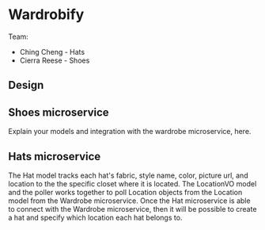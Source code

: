 # Wardrobify

Team:

* Ching Cheng - Hats
* Cierra Reese - Shoes

## Design

## Shoes microservice

Explain your models and integration with the wardrobe
microservice, here.

## Hats microservice

The Hat model tracks each hat's fabric, style name, color, picture url, and location to the the specific closet where it is located. The LocationVO model and the poller works together to poll Location objects from the Location model from the Wardrobe microservice. Once the Hat microservice is able to connect with the Wardrobe microservice, then it will be possible to create a hat and specify which location each hat belongs to.
